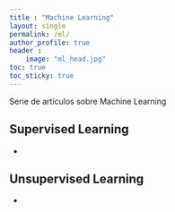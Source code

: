 ```yaml
---
title : "Machine Learning" 
layout: single
permalink: /ml/
author_profile: true
header :
    image: "ml_head.jpg"
toc: true
toc_sticky: true
---
```


Serie de artículos sobre Machine Learning

## Supervised Learning 

* 


## Unsupervised Learning
* 



